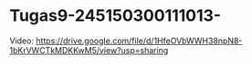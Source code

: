 # Tugas9-245150300111013-
Video: https://drive.google.com/file/d/1HfeOVbWWH38npN8-1bKrVWCTkMDKKwM5/view?usp=sharing
